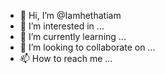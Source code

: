 - 👋 Hi, I’m @Iamhethatiam
- 👀 I’m interested in ...
- 🌱 I’m currently learning ...
- 💞️ I’m looking to collaborate on ...
- 📫 How to reach me ...

<!---
Iamhethatiam/Iamhethatiam is a ✨ special ✨ repository because its `README.md` (this file) appears on your GitHub profile.
You can click the Preview link to take a look at your changes.
--->
